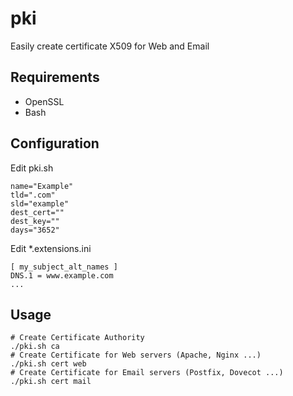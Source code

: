 # pki
Easily create certificate X509 for Web and Email

## Requirements
  * OpenSSL
  * Bash

## Configuration
Edit pki.sh
```
name="Example"
tld=".com"
sld="example"
dest_cert=""
dest_key=""
days="3652"
```
Edit *.extensions.ini
```
[ my_subject_alt_names ]
DNS.1 = www.example.com
...
```

## Usage
```
# Create Certificate Authority
./pki.sh ca
# Create Certificate for Web servers (Apache, Nginx ...)
./pki.sh cert web
# Create Certificate for Email servers (Postfix, Dovecot ...)
./pki.sh cert mail
```

